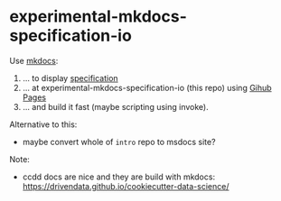 # experimental-mkdocs-specification-io

Use [mkdocs](http://www.mkdocs.org/):  
1) ... to display [specification](https://github.com/mini-kep/intro/tree/master/specification)  
2) ... at experimental-mkdocs-specification-io (this repo) using [Gihub Pages](http://www.mkdocs.org/user-guide/deploying-your-docs/)
3) ... and build it fast (maybe scripting using invoke).

Alternative to this:
- maybe convert whole of ```intro``` repo to msdocs site?

Note:
- ccdd docs are nice and they are build with mkdocs: <https://drivendata.github.io/cookiecutter-data-science/>
